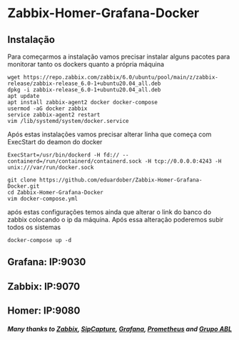 # Zabbix-Homer-Grafana-Docker
## Instalação

Para começarmos a instalação vamos precisar instalar alguns pacotes para monitorar tanto os dockers quanto a própria máquina
```
wget https://repo.zabbix.com/zabbix/6.0/ubuntu/pool/main/z/zabbix-release/zabbix-release_6.0-1+ubuntu20.04_all.deb
dpkg -i zabbix-release_6.0-1+ubuntu20.04_all.deb
apt update
apt install zabbix-agent2 docker docker-compose
usermod -aG docker zabbix
service zabbix-agent2 restart
vim /lib/systemd/system/docker.service
```
Após estas instalações vamos precisar alterar linha que começa com ExecStart do deamon do docker
```
ExecStart=/usr/bin/dockerd -H fd:// --containerd=/run/containerd/containerd.sock -H tcp://0.0.0.0:4243 -H unix:///var/run/docker.sock
```
```
git clone https://github.com/eduardober/Zabbix-Homer-Grafana-Docker.git
cd Zabbix-Homer-Grafana-Docker
vim docker-compose.yml
```
após estas configurações temos ainda que alterar o link do banco do zabbix colocando o ip da máquina. Após essa alteração poderemos subir todos os sistemas
```
docker-compose up -d
```

## Grafana: IP:9030

## Zabbix: IP:9070

## Homer: IP:9080

##### Many thanks to [Zabbix](https://github.com/zabbix), [SipCapture](https://github.com/sipcapture), [Grafana](https://github.com/grafana), [Prometheus](https://github.com/prometheus) and [Grupo ABL](https://grupoabl.com.br/)
